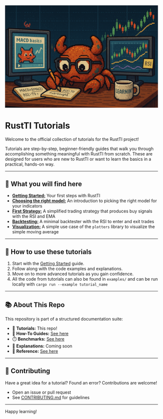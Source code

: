 ![RustTI-tutorials Banner](./assets/tutorial-banner.png)

# RustTI Tutorials

Welcome to the official collection of tutorials for the RustTI project!

Tutorials are step-by-step, beginner-friendly guides that walk you through accomplishing something meaningful with RustTI from scratch. These are designed for users who are new to RustTI or want to learn the basics in a practical, hands-on way.

---

## 🧭 What you will find here

- [**Getting Started:**](https://github.com/ChironMind/RustTI-tutorials/blob/main/getting_started.md) Your first steps with RustTI
- [**Choosing the right model:**](https://github.com/ChironMind/RustTI-tutorials/blob/main/choose_right_model.md) An introduction to picking the right model for your indicators
- [**First Strategy:**](https://github.com/ChironMind/RustTI-tutorials/blob/main/first_strategy.md) A simplified trading strategy that produces buy signals with the RSI and EMA
- [**Backtesting:**](https://github.com/ChironMind/RustTI-tutorials/blob/main/backtest.md) A minimal backtester with the RSI to enter and exit trades
- [**Visualization:**](https://github.com/ChironMind/RustTI-tutorials/blob/main/visualization.md) A simple use case of the `plotters` library to visualize the simple moving average

---

## 🧠  How to use these tutorials

1. Start with the [Getting Started](./getting_started.md) guide.
2. Follow along with the code examples and explanations.
3. Move on to more advanced tutorials as you gain confidence.
4. All the code from tutorials can also be found in `examples/` and can be run locally with `cargo run --example tutorial_name`

---

## 📚 About This Repo

This repository is part of a structured documentation suite:

- 📕 **Tutorials:** This repo!
- 📘 **How-To Guides:** [See here](https://github.com/ChironMind/RustTI-how-to-guides)
- ⏱️ **Benchmarks:** [See here](github.com/ChironMind/RustTI-benchmarks)
- 📙 **Explanations:** Coming soon
- 📗 **Reference:** [See here](https://docs.rs/rust_ti/latest/rust_ti/)

---

## 💬  Contributing

Have a great idea for a tutorial? Found an error? Contributions are welcome!
- Open an issue or pull request
- See [CONTRIBUTING.md](./CONTRIBUTING.md) for guidelines

---

Happy learning!
